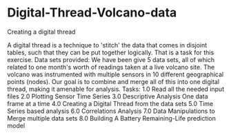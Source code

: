 # Digital-Thread-Volcano-data
Creating a digital thread

A digital thread is a technique to 'stitch' the data that comes in disjoint tables, such that they can be put together logically. That is a task for this exercise.
Data sets provided:
We have been give 5 data sets, all of which related to one month's worth of readings taken at a live volcano site. The volcano was instrumented with multiple sensors in 10 different geographical points (nodes). Our goal is to combine and merge all of this into one digital thread, making it amenable for analysis.
Tasks:
1.0 Read all the needed input files
2.0 Plotting Sensor Time Series
3.0 Descriptive Analysis One data frame at a time 
4.0 Creating a Digital Thread from the data sets
5.0 Time Series based analysis
6.0 Correlations Analysis
7.0 Data Manipulations to Merge multiple data sets
8.0 Building A Battery Remaining-Life prediction model
